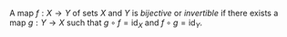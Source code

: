 A map $f: X \to Y$ of sets $X$ and $Y$ is *bijective* or *invertible* if there exists a map $g: Y \to X$ such that $g \circ f = \mathrm{id}_{X}$ and $f \circ g = \mathrm{id}_{Y}$.
